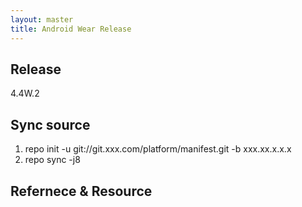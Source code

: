 ```yaml
---
layout: master
title: Android Wear Release
---
```


## Release 

4.4W.2

## Sync source

1. repo init -u git://git.xxx.com/platform/manifest.git -b xxx.xx.x.x.x
2. repo sync -j8

## Refernece & Resource

